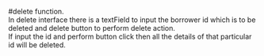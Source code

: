 #delete function.      
In delete interface there is a textField to input the borrower id which is to be deleted and delete button to perform delete action.      
If input the id and perform button click then all the details of that particular id will be deleted.

